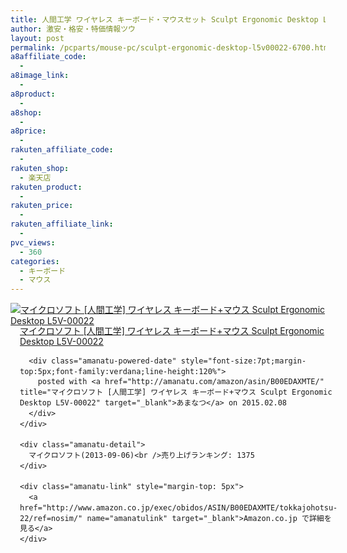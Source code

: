 ```yaml
---
title: 人間工学 ワイヤレス キーボード・マウスセット Sculpt Ergonomic Desktop L5V-00022 タイムセール激安特価6,700円台！送料無料！
author: 激安・格安・特価情報ツウ
layout: post
permalink: /pcparts/mouse-pc/sculpt-ergonomic-desktop-l5v00022-6700.html
a8affiliate_code:
  - 
a8image_link:
  - 
a8product:
  - 
a8shop:
  - 
a8price:
  - 
rakuten_affiliate_code:
  - 
rakuten_shop:
  - 楽天店
rakuten_product:
  - 
rakuten_price:
  - 
rakuten_affiliate_link:
  - 
pvc_views:
  - 360
categories:
  - キーボード
  - マウス
---
```

<div class="amanatu-box" style="margin-bottom:0px;">
  <div class="amanatu-image" style="float:left;">
    <a href="http://www.amazon.co.jp/exec/obidos/ASIN/B00EDAXMTE/tokkajohotsu-22/ref=nosim/" name="amanatulink" target="_blank"><img src="http://i1.wp.com/ecx.images-amazon.com/images/I/41dCJq08mWL._SL160_.jpg?w=546" alt="マイクロソフト [人間工学] ワイヤレス キーボード+マウス Sculpt Ergonomic Desktop L5V-00022" style="border: none;" data-recalc-dims="1" /></a>
  </div>
  
  <div class="amanatu-info" style="float:left;margin-left:15px;line-height:120%">
    <div class="amanatu-name" style="margin-bottom:10px;line-height:120%">
      <a href="http://www.amazon.co.jp/exec/obidos/ASIN/B00EDAXMTE/tokkajohotsu-22/ref=nosim/" name="amanatulink" target="_blank">マイクロソフト [人間工学] ワイヤレス キーボード+マウス Sculpt Ergonomic Desktop L5V-00022</a> 
      
      <div class="amanatu-powered-date" style="font-size:7pt;margin-top:5px;font-family:verdana;line-height:120%">
        posted with <a href="http://amanatu.com/amazon/asin/B00EDAXMTE/" title="マイクロソフト [人間工学] ワイヤレス キーボード+マウス Sculpt Ergonomic Desktop L5V-00022" target="_blank">あまなつ</a> on 2015.02.08
      </div>
    </div>
    
    <div class="amanatu-detail">
      マイクロソフト(2013-09-06)<br />売り上げランキング: 1375
    </div>
    
    <div class="amanatu-link" style="margin-top: 5px">
      <a href="http://www.amazon.co.jp/exec/obidos/ASIN/B00EDAXMTE/tokkajohotsu-22/ref=nosim/" name="amanatulink" target="_blank">Amazon.co.jp で詳細を見る</a>
    </div>
  </div>
  
  <div class="amanatu-footer" style="clear: left">
  </div>
</div>